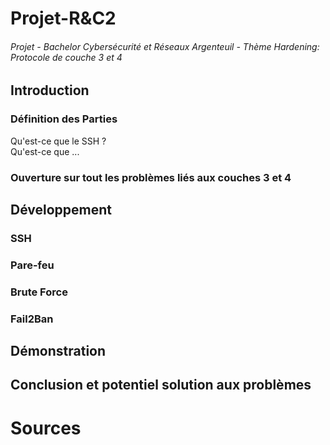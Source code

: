 # Projet-R&C2  
  ###### Projet - Bachelor Cybersécurité et Réseaux Argenteuil - Thème Hardening: Protocole de couche 3 et 4  

## Introduction  

  ### Définition des Parties
   Qu'est-ce que le SSH ?  
   Qu'est-ce que ...  
  
  ### Ouverture sur tout les problèmes liés aux couches 3 et 4


## Développement  

  ###  SSH  

  ### Pare-feu  

  ### Brute Force  

  ### Fail2Ban  


## Démonstration  


## Conclusion et potentiel solution aux problèmes  

# Sources  
